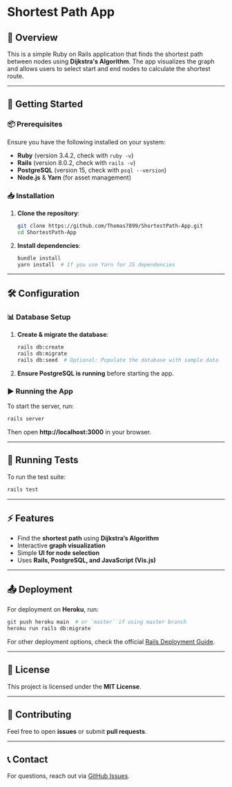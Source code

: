 # Shortest Path App

## 📌 Overview
This is a simple Ruby on Rails application that finds the shortest path between nodes using **Dijkstra's Algorithm**. The app visualizes the graph and allows users to select start and end nodes to calculate the shortest route.

---

## 🚀 Getting Started

### 📦 Prerequisites
Ensure you have the following installed on your system:
- **Ruby** (version 3.4.2, check with `ruby -v`)
- **Rails** (version 8.0.2, check with `rails -v`)
- **PostgreSQL** (version 15, check with `psql --version`)
- **Node.js** & **Yarn** (for asset management)

### 📥 Installation
1. **Clone the repository**:
   ```sh
   git clone https://github.com/Thomas7899/ShortestPath-App.git
   cd ShortestPath-App
   ```
2. **Install dependencies**:
   ```sh
   bundle install
   yarn install  # If you use Yarn for JS dependencies
   ```

---

## 🛠 Configuration
### 📊 Database Setup
1. **Create & migrate the database**:
   ```sh
   rails db:create
   rails db:migrate
   rails db:seed  # Optional: Populate the database with sample data
   ```
2. **Ensure PostgreSQL is running** before starting the app.

### ▶ Running the App
To start the server, run:
```sh
rails server
```
Then open **http://localhost:3000** in your browser.

---

## 🧪 Running Tests
To run the test suite:
```sh
rails test
```

---

## ⚡ Features
- Find the **shortest path** using **Dijkstra’s Algorithm**
- Interactive **graph visualization**
- Simple **UI for node selection**
- Uses **Rails, PostgreSQL, and JavaScript (Vis.js)**

---

## 📤 Deployment
For deployment on **Heroku**, run:
```sh
git push heroku main  # or `master` if using master branch
heroku run rails db:migrate
```

For other deployment options, check the official [Rails Deployment Guide](https://guides.rubyonrails.org/deployment.html).

---

## 📜 License
This project is licensed under the **MIT License**.

---

## 🤝 Contributing
Feel free to open **issues** or submit **pull requests**.

---

## 📞 Contact
For questions, reach out via [GitHub Issues](https://github.com/Thomas7899/ShortestPath-App/issues).

